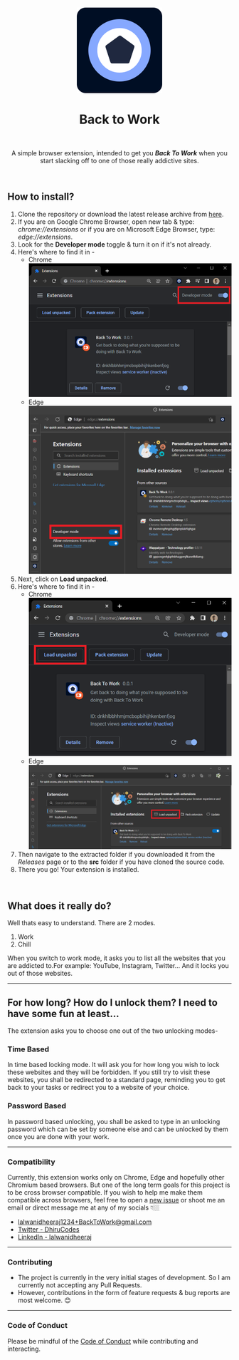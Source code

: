 <br />

<p align="center">
    <img src="src/icons/icon.svg"/>
</p>

<h1 align="center">Back to Work</h2>
<br />

<p align="center">
    A simple browser extension, intended to get you <strong><i>Back To Work</i></strong> when you start slacking off to one of those really addictive sites.
</p>

<br />

<h2>How to install?</h2>

<ol>
    <li>
        Clone the repository or download the latest release archive from <a href="https://github.com/dheerajdlalwani/back-to-work/releases/latest" target="_blank" rel="noopener">here</a>.
    </li>
    <li>
        If you are on Google Chrome Browser, open new tab & type: <i>chrome://extensions</i> or if you are on Microsoft Edge Browser, type: <i>edge://extensions</i>.
    </li>
    <li>
        Look for the <strong>Developer mode</strong> toggle & turn it on if it's not already.
    </li>
    <li>
        Here's where to find it in -
        <ul>
            <li>Chrome</li>
            <img src="static/developer_mode_chrome.png">
            <li>Edge</li>
            <img src="static/developer_mode_edge.png">
        </ul>
    </li>
    <li>
        Next, click on <strong>Load unpacked</strong>.
    </li>
    <li>
        Here's where to find it in -
        <ul>
            <li>Chrome</li>
            <img src="static/load_unpacked_chrome.png">
            <li>Edge</li>
            <img src="static/load_unpacked_edge.png">
        </ul>
    </li>
    <li>
        Then navigate to the extracted folder if you downloaded it from the <em>Releases</em> page or to the <strong>src</strong> folder if you have cloned the source code.
    </li>
    <li>
        There you go! Your extension is installed.
    </li>
</ol>

<br />

<h2>What does it really do?</h2>

<p>
    Well thats easy to understand. There are 2 modes.
    <ol>
        <li>Work</li>
        <li>Chill</li>
    </ol>
    When you switch to work mode, it asks you to list all the websites that you are addicted to.For example: YouTube, Instagram, Twitter... And it locks you out of those websites.
</p>

<hr />

<h2>For how long? How do I unlock them? I need to have some fun at least...</h2>

<p>
    The extension asks you to choose one out of the two unlocking modes-
</p>

<h3>Time Based</h3>

<p>
    In time based locking mode. It will ask you for how long you wish to lock these websites and they will be forbidden. If you still try to visit these websites, you shall be redirected to a standard page, reminding you to get back to your tasks or redirect you to a website of your choice.
</p>

<h3>Password Based</h3>
<p>
    In password based unlocking, you shall be asked to type in an unlocking password which can be set by someone else and can be unlocked by them once you are done with your work.
</p>

<hr />

<h3>Compatibility</h3>
<p>
    Currently, this extension works only on Chrome, Edge and hopefully other Chromium based browsers. But one of the long term goals for this project is to be cross browser compatible. If you wish to help me make them compatible across browsers, feel free to open a <a href="https://github.com/dheerajdlalwani/back-to-work/issues/new">new issue</a> or shoot me an email or direct message me at any of my socials 👇🏼
    <ul>
        <li><a href="mailto:lalwanidheeraj1234+BackToWork@gmail.com">lalwanidheeraj1234+BackToWork@gmail.com</a></li>
        <li><a href="https://twitter.com/DhiruCodes">Twitter - DhiruCodes</a></li>
        <li><a href="https://www.linkedin.com/in/lalwanidheeraj">LinkedIn - lalwanidheeraj</a></li>
    </ul>
</p>

<hr />

<h3>Contributing</h3>

<ul>
    <li>The project is currently in the very initial stages of development. So I am currently not accepting any Pull Requests.</li>
    <li>However, contributions in the form of feature requests & bug reports are most welcome. 😊</li>
</ul>

<hr />

<h3>Code of Conduct</h3>

Please be mindful of the [Code of Conduct](CODE_OF_CONDUCT.md) while contributing and interacting.
